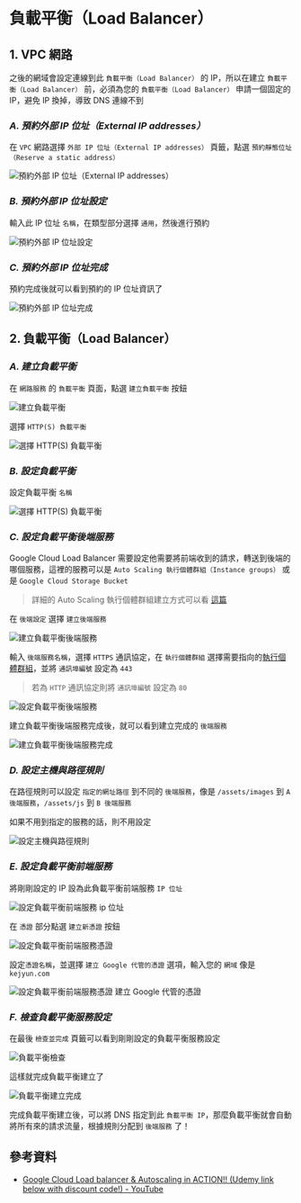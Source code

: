 # 負載平衡（Load Balancer）


## 1. VPC 網路

之後的網域會設定連線到此 `負載平衡（Load Balancer）` 的 IP，所以在建立 `負載平衡（Load Balancer）` 前，必須為您的 `負載平衡（Load Balancer）` 申請一個固定的 IP，避免 IP 換掉，導致 DNS 連線不到

### ***A. 預約外部 IP 位址（External IP addresses）***

在 `VPC` 網路選擇 `外部 IP 位址（External IP addresses）` 頁籤，點選 `預約靜態位址（Reserve a static address）`

![預約外部 IP 位址（External IP addresses）](./images/google-vpc-network-external-ip-address-reserve-a-static-ip-address-create.png)


### ***B. 預約外部 IP 位址設定***

輸入此 IP 位址 `名稱`，在類型部分選擇 `通用`，然後進行預約

![預約外部 IP 位址設定](./images/google-vpc-network-external-ip-address-reserve-a-static-ip-address-setting.png)

### ***C. 預約外部 IP 位址完成***

預約完成後就可以看到預約的 IP 位址資訊了

![預約外部 IP 位址完成](./images/google-vpc-network-external-ip-address-reserve-a-static-ip-address-create-finish.png)


## 2. 負載平衡（Load Balancer）

### ***A. 建立負載平衡***

在 `網路服務` 的 `負載平衡` 頁面，點選 `建立負載平衡` 按鈕

![建立負載平衡](./images/google-load-balancer-create.png)

選擇 `HTTP(S) 負載平衡`

![選擇 HTTP(S) 負載平衡](./images/google-load-balancer-https-load-balancer.png)


### ***B. 設定負載平衡***

設定負載平衡 `名稱`

![選擇 HTTP(S) 負載平衡](./images/google-load-balancer-setting-name.png)


### ***C. 設定負載平衡後端服務***

Google Cloud Load Balancer 需要設定他需要將前端收到的請求，轉送到後端的哪個服務，這裡的服務可以是 `Auto Scaling 執行個體群組（Instance groups）` 或是 `Google Cloud Storage Bucket`


> 詳細的 Auto Scaling 執行個體群組建立方式可以看 [這篇](../auto-scaling/auto-scaling-README)

在 `後端設定` 選擇 `建立後端服務`

![建立負載平衡後端服務](./images/google-load-balancer-backend-service-create.png)

輸入 `後端服務名稱`，選擇 `HTTPS` 通訊協定，在 `執行個體群組` 選擇需要指向的[執行個體群組](../auto-scaling/auto-scaling-README)，並將 `通訊埠編號` 設定為 `443`

> 若為 `HTTP` 通訊協定則將 `通訊埠編號` 設定為 `80`


![設定負載平衡後端服務](./images/google-load-balancer-backend-service-create-https-service.png)

建立負載平衡後端服務完成後，就可以看到建立完成的 `後端服務`

![建立負載平衡後端服務完成](./images/google-load-balancer-backend-service-create-https-service-finish.png)


### ***D. 設定主機與路徑規則***

在路徑規則可以設定 `指定的網址路徑` 到不同的 `後端服務`，像是 `/assets/images` 到 `A 後端服務`，`/assets/js` 到 `B 後端服務`

如果不用到指定的服務的話，則不用設定

![設定主機與路徑規則](./images/google-load-balancer-route-rule.png)

### ***E. 設定負載平衡前端服務***

將剛剛設定的 IP 設為此負載平衡前端服務 `IP 位址`

![設定負載平衡前端服務 ip 位址](./images/google-load-balancer-frontend-service-attach-https-ip-address.png)

在 `憑證` 部分點選 `建立新憑證` 按鈕

![設定負載平衡前端服務憑證](./images/google-load-balancer-frontend-service-create-https-certificate.png)

設定`憑證名稱`，並選擇 `建立 Google 代管的憑證` 選項，輸入您的 `網域` 像是 `kejyun.com`

![設定負載平衡前端服務憑證 建立 Google 代管的憑證](./images/google-load-balancer-frontend-service-create-https-certificate-google-agent.png)


### ***F. 檢查負載平衡服務設定***

在最後 `檢查並完成` 頁籤可以看到剛剛設定的負載平衡服務設定

![負載平衡檢查](./images/google-load-balancer-check.png)

這樣就完成負載平衡建立了

![負載平衡建立完成](./images/google-load-balancer-create-finish.png)


完成負載平衡建立後，可以將 DNS 指定到此 `負載平衡 IP`，那麼負載平衡就會自動將所有來的請求流量，根據規則分配到 `後端服務` 了！


## 參考資料
* [Google Cloud Load balancer & Autoscaling in ACTION!! (Udemy link below with discount code!) - YouTube](https://www.youtube.com/watch?v=Gn7pGQYkKnA)
